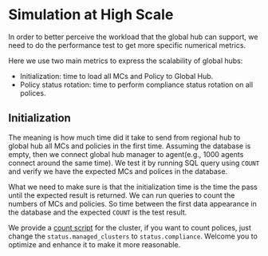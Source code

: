 # Simulation at High Scale

In order to better perceive the workload that the global hub can support, we need to do the performance test to get more specific numerical metrics.

Here we use two main metrics to express the scalability of global hubs:
- Initialization: time to load all MCs and Policy to Global Hub.
- Policy status rotation: time to perform compliance status rotation on all polices.

## Initialization

The meaning is how much time did it take to send from regional hub to global hub all MCs and policies in the first time. Assuming the database is empty, then 
we connect global hub manager to agent(e.g., 1000 agents connect around the same time). We test it by running SQL query using `COUNT` and verify we have the expected MCs and polices in the database.

What we need to make sure is that the initialization time is the time the pass until the expected result is returned. We can run queries to count the numbers of MCs and policies. So time between the first data appearance in the database and the expected `COUNT` is the test result. 

We provide a [count script](cluster-stopwatch.sh) for the cluster, if you want to count polices, just change the `status.managed_clusters` to `status.compliance`. Welcome you to optimize and enhance it to make it more reasonable.

## 